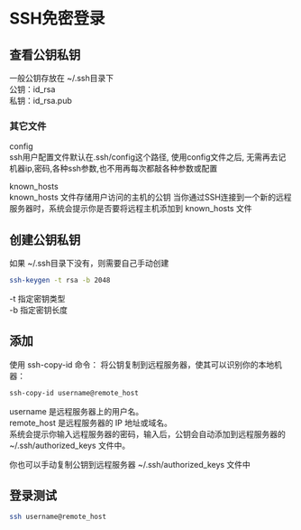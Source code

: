 # SSH免密登录

## 查看公钥私钥
一般公钥存放在 ~/.ssh目录下  
公钥：id_rsa  
私钥：id_rsa.pub  

### 其它文件
config  
  ssh用户配置文件默认在.ssh/config这个路径, 使用config文件之后, 无需再去记机器ip,密码,各种ssh参数,也不用再每次都敲各种参数或配置  

known_hosts  
  known_hosts 文件存储用户访问的主机的公钥
  当你通过SSH连接到一个新的远程服务器时，系统会提示你是否要将远程主机添加到 known_hosts 文件

## 创建公钥私钥
如果 ~/.ssh目录下没有，则需要自己手动创建  

```sh
ssh-keygen -t rsa -b 2048
```

-t 指定密钥类型  
-b 指定密钥长度  

## 添加
使用 ssh-copy-id 命令：
将公钥复制到远程服务器，使其可以识别你的本地机器：
  ```sh
  ssh-copy-id username@remote_host
  ```
  username 是远程服务器上的用户名。  
  remote_host 是远程服务器的 IP 地址或域名。  
  系统会提示你输入远程服务器的密码，输入后，公钥会自动添加到远程服务器的 ~/.ssh/authorized_keys 文件中。

你也可以手动复制公钥到远程服务器 ~/.ssh/authorized_keys 文件中

## 登录测试
```sh
ssh username@remote_host
```